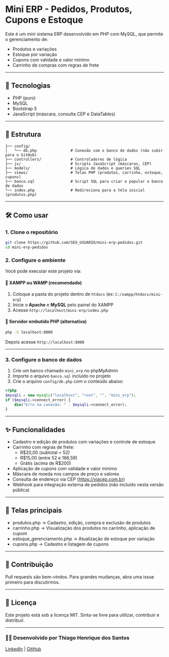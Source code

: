 # Mini ERP - Pedidos, Produtos, Cupons e Estoque

Este é um mini sistema ERP desenvolvido em PHP com MySQL, que permite o gerenciamento de:

- Produtos e variações
- Estoque por variação
- Cupons com validade e valor mínimo
- Carrinho de compras com regras de frete

---

## 🚀 Tecnologias

- PHP (puro)
- MySQL
- Bootstrap 5
- JavaScript (máscara, consulta CEP e DataTables)

---

## 📂 Estrutura

```
├── config/
│   └── db.php               # Conexão com o banco de dados (não subir para o GitHub)
├── controllers/             # Controladores de lógica
├── js/                      # Scripts JavaScript (máscaras, CEP)
├── models/                  # Lógica de dados e queries SQL
├── views/                   # Telas PHP (produtos, carrinho, estoque, cupons)
├── banco.sql                # Script SQL para criar e popular o banco de dados
└── index.php                # Redireciona para a tela inicial (produtos.php)
```

---

## 🛠️ Como usar

### 1. Clone o repositório

```bash
git clone https://github.com/SEU_USUARIO/mini-erp-pedidos.git
cd mini-erp-pedidos
```

### 2. Configure o ambiente

Você pode executar este projeto via:

#### 🔸 XAMPP ou WAMP (recomendado)

1. Coloque a pasta do projeto dentro de `htdocs` (ex: `C:/xampp/htdocs/mini-erp`)
2. Inicie o **Apache** e **MySQL** pelo painel do XAMPP
3. Acesse `http://localhost/mini-erp/index.php`

#### 🔸 Servidor embutido PHP (alternativa)

```bash
php -S localhost:8000
```
Depois acesse `http://localhost:8000`

---

### 3. Configure o banco de dados

1. Crie um banco chamado `mini_erp` no phpMyAdmin
2. Importe o arquivo `banco.sql` incluído no projeto
3. Crie o arquivo `config/db.php` com o conteúdo abaixo:

```php
<?php
$mysqli = new mysqli("localhost", "root", "", "mini_erp");
if ($mysqli->connect_error) {
    die("Erro na conexão: " . $mysqli->connect_error);
}
```

---

## ✨ Funcionalidades

- Cadastro e edição de produtos com variações e controle de estoque
- Carrinho com regras de frete:
  - R$20,00 (subtotal < 52)
  - R$15,00 (entre 52 e 166,59)
  - Grátis (acima de R$200)
- Aplicação de cupons com validade e valor mínimo
- Máscara de moeda nos campos de preço e valores
- Consulta de endereço via CEP (https://viacep.com.br)
- Webhook para integração externa de pedidos (não incluído nesta versão pública)

---

## 📸 Telas principais

- produtos.php → Cadastro, edição, compra e exclusão de produtos
- carrinho.php → Visualização dos produtos no carrinho, aplicação de cupom
- estoque_gerenciamento.php → Atualização de estoque por variação
- cupons.php → Cadastro e listagem de cupons

---

## 🤝 Contribuição

Pull requests são bem-vindos. Para grandes mudanças, abra uma issue primeiro para discutirmos.

---

## 📄 Licença

Este projeto está sob a licença MIT. Sinta-se livre para utilizar, contribuir e distribuir.

---

### 👨‍💻 Desenvolvido por Thiago Henrique dos Santos
[LinkedIn](www.linkedin.com/in/thiago-henrique-dos-santos-b13b36209) | [GitHub](https://github.com/thig7179)
